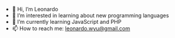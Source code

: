 - 👋 Hi, I’m Leonardo
- 👀 I’m interested in learning about new programming languages
- 🌱 I’m currently learning JavaScript and PHP
- 📫 How to reach me: leonardo.wyu@gmail.com

<!---
ydragonz/ydragonz is a ✨ special ✨ repository because its `README.md` (this file) appears on your GitHub profile.
You can click the Preview link to take a look at your changes.
--->
